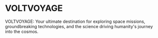 # VOLTVOYAGE
VOLTVOYAGE: Your ultimate destination for exploring space missions, groundbreaking technologies, and the science driving humanity's journey into the cosmos.
